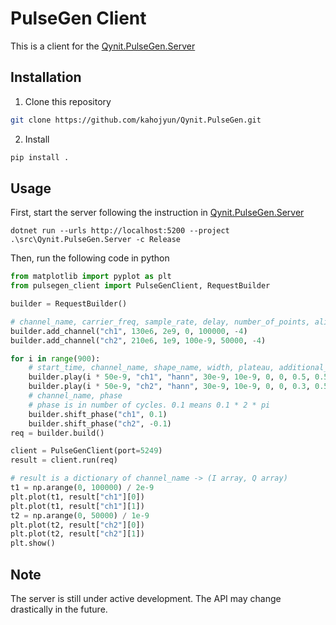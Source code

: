 # PulseGen Client

This is a client for the
[Qynit.PulseGen.Server](https://github.com/kahojyun/Qynit.PulseGen)

## Installation

1. Clone this repository
```bash
git clone https://github.com/kahojyun/Qynit.PulseGen.git
```
2. Install
```bash
pip install .
```

## Usage

First, start the server following the instruction in
[Qynit.PulseGen.Server](https://github.com/kahojyun/Qynit.PulseGen)

```shell
dotnet run --urls http://localhost:5200 --project .\src\Qynit.PulseGen.Server -c Release
```

Then, run the following code in python

```python
from matplotlib import pyplot as plt
from pulsegen_client import PulseGenClient, RequestBuilder

builder = RequestBuilder()

# channel_name, carrier_freq, sample_rate, delay, number_of_points, alignment_level
builder.add_channel("ch1", 130e6, 2e9, 0, 100000, -4)
builder.add_channel("ch2", 210e6, 1e9, 100e-9, 50000, -4)

for i in range(900):
    # start_time, channel_name, shape_name, width, plateau, additional_freq, additional_phase, amplitude, drag_coefficient
    builder.play(i * 50e-9, "ch1", "hann", 30e-9, 10e-9, 0, 0, 0.5, 0.5e-9)
    builder.play(i * 50e-9, "ch2", "hann", 30e-9, 10e-9, 0, 0, 0.3, 0.5e-9)
    # channel_name, phase
    # phase is in number of cycles. 0.1 means 0.1 * 2 * pi
    builder.shift_phase("ch1", 0.1)
    builder.shift_phase("ch2", -0.1)
req = builder.build()

client = PulseGenClient(port=5249)
result = client.run(req)

# result is a dictionary of channel_name -> (I array, Q array)
t1 = np.arange(0, 100000) / 2e-9
plt.plot(t1, result["ch1"][0])
plt.plot(t1, result["ch1"][1])
t2 = np.arange(0, 50000) / 1e-9
plt.plot(t2, result["ch2"][0])
plt.plot(t2, result["ch2"][1])
plt.show()
```

## Note

The server is still under active development. The API may change drastically in
the future.